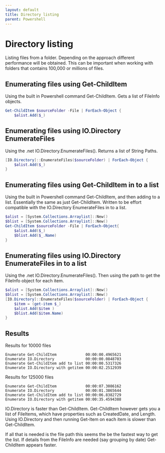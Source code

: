```yaml
---
layout: default
title: Directory listing
parent: Powershell
---
```


# Directory listing

Listing files from a folder. Depending on the approach different performance will be obtained. This can be important when working with folders that contains 100,000 or millions of files.

## Enumerating files using Get-ChildItem
Using the built in Powershell command Get-ChildItem. Gets a list of FileInfo objects.
```powershell
Get-ChildItem $sourceFolder -File | ForEach-Object {
    $alist.Add($_)
```

## Enumerating files using IO.Directory EnumerateFiles
Using the .net IO.Directory.EnumerateFiles(). Returns a list of String Paths.
```powershell
[IO.Directory]::EnumerateFiles($sourceFolder) | ForEach-Object {
    $alist.Add($_)
}        
```

## Enumerating files using Get-ChildItem in to a list
Using the built in Powershell command Get-ChildItem, and then adding to a list. Essentially the same as just Get-ChildItem. Written to be effort compatible with the IO.Directory EnumerateFiles in to a list.
```powershell
$alist = [System.Collections.Arraylist]::New()
$blist = [System.Collections.Arraylist]::New()
Get-ChildItem $sourceFolder -File | ForEach-Object{
    $alist.Add($_)
    $blist.Add($_.Name)
}
```

## Enumerating files using IO.Directory EnumerateFiles in to a list
Using the .net IO.Directory.EnumerateFiles(). Then using the path to get the FileInfo object for each item.
```powershell
$alist = [System.Collections.Arraylist]::New()
$blist = [System.Collections.Arraylist]::New()
[IO.Directory]::EnumerateFiles($sourceFolder) | ForEach-Object {
    $item = (get-item $_)
    $alist.Add($item )
    $blist.Add($item.Name)
}
```

## Results
Results for 10000 files
```
Enumerate Get-ChildItem             00:00:00.4965621
Enumerate IO.Directory              00:00:00.0848703
Enumerate Get-ChildItem add to list 00:00:00.5317326
Enumerate IO.Directory with getitem 00:00:02.2512939
```

Results for 125000 files
```
Enumerate Get-ChildItem             00:00:07.3086162
Enumerate IO.Directory              00:00:01.3865644
Enumerate Get-ChildItem add to list 00:00:06.8382729
Enumerate IO.Directory with getitem 00:00:35.4594388
```

IO.Directory is faster than Get-ChildItem.
Get-ChildItem however gets you a list of FileItems, which have properties such as CreatedDate, and Length. 
Using IO.Directory and then running Get-Item on each item is slower than Get-ChildItem.

If all that is needed is the file path this seems the be the fastest way to get the list.
If details from the FileInfo are needed (say grouping by date) Get-ChildItem appears faster.